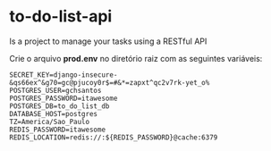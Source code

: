 # to-do-list-api
Is a project to manage your tasks using a RESTful API


Crie o arquivo **prod.env** no diretório raiz com as seguintes variáveis:

    SECRET_KEY=django-insecure-&qs66ex^&g70=gc@pjucoy0r$=#&*=zapxt^qc2v7rk-yet_o%
    POSTGRES_USER=gchsantos
    POSTGRES_PASSWORD=itawesome
    POSTGRES_DB=to_do_list_db
    DATABASE_HOST=postgres
    TZ=America/Sao_Paulo
    REDIS_PASSWORD=itawesome
    REDIS_LOCATION=redis://:${REDIS_PASSWORD}@cache:6379

